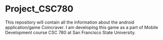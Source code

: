 Project_CSC780
=================

This repository will contain all the information about the android application/game Coincraver. I am developing this game as a part of Mobile Development course CSC 780 at San Francisco State University.
